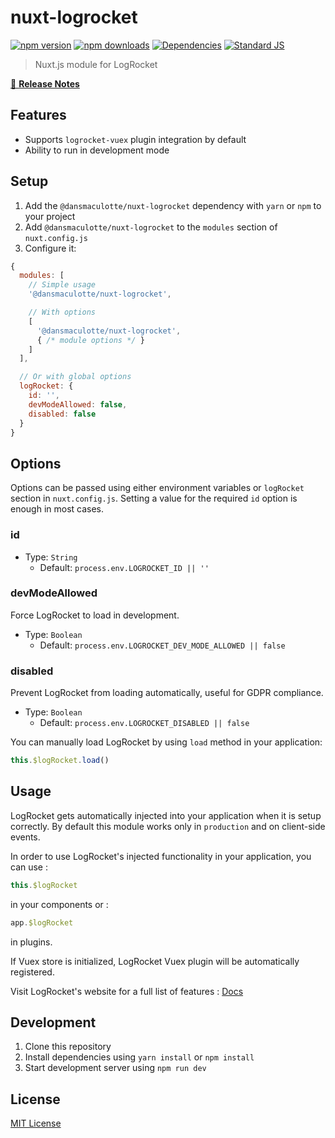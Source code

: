 # nuxt-logrocket

[![npm version][npm-version-src]][npm-version-href]
[![npm downloads][npm-downloads-src]][npm-downloads-href]
[![Dependencies][david-dm-src]][david-dm-href]
[![Standard JS][standard-js-src]][standard-js-href]

> Nuxt.js module for LogRocket

[📖 **Release Notes**](./CHANGELOG.md)

## Features

- Supports `logrocket-vuex` plugin integration by default
- Ability to run in development mode

## Setup

1. Add the `@dansmaculotte/nuxt-logrocket` dependency with `yarn` or `npm` to your project
2. Add `@dansmaculotte/nuxt-logrocket` to the `modules` section of `nuxt.config.js`
3. Configure it:

```js
{
  modules: [
    // Simple usage
    '@dansmaculotte/nuxt-logrocket',

    // With options
    [
      '@dansmaculotte/nuxt-logrocket',
      { /* module options */ }
    ]
  ],

  // Or with global options
  logRocket: {
    id: '',
    devModeAllowed: false,
    disabled: false
  }
}
```

## Options

Options can be passed using either environment variables or `logRocket` section in `nuxt.config.js`.
Setting a value for the required `id` option is enough in most cases.

### id

- Type: `String`
  - Default: `process.env.LOGROCKET_ID || ''`

### devModeAllowed

Force LogRocket to load in development.

- Type: `Boolean`
  - Default: `process.env.LOGROCKET_DEV_MODE_ALLOWED || false`

### disabled

Prevent LogRocket from loading automatically, useful for GDPR compliance.

- Type: `Boolean`
  - Default: `process.env.LOGROCKET_DISABLED || false`

You can manually load LogRocket by using `load` method in your application:

```js
this.$logRocket.load()
```

## Usage

LogRocket gets automatically injected into your application when it is setup correctly. By default this module works only in `production` and on client-side events.

In order to use LogRocket's injected functionality in your application, you can use :

```js
this.$logRocket
```

in your components or :

```js
app.$logRocket
```

in plugins.

If Vuex store is initialized, LogRocket Vuex plugin will be automatically registered.

Visit LogRocket's website for a full list of features : [Docs](https://docs.logrocket.com/docs)

## Development

1. Clone this repository
2. Install dependencies using `yarn install` or `npm install`
3. Start development server using `npm run dev`

## License

[MIT License](./LICENSE.md)

<!-- Badges -->
[npm-version-src]: https://img.shields.io/npm/dt/@dansmaculotte/nuxt-logrocket.svg?style=flat-square
[npm-version-href]: https://npmjs.com/package/@dansmaculotte/nuxt-logrocket

[npm-downloads-src]: https://img.shields.io/npm/v/@dansmaculotte/nuxt-logrocket/latest.svg?style=flat-square
[npm-downloads-href]: https://npmjs.com/package/@dansmaculotte/nuxt-logrocket

[david-dm-src]: https://david-dm.org/dansmaculotte/nuxt-logrocket/status.svg?style=flat-square
[david-dm-href]: https://david-dm.org/dansmaculotte/nuxt-logrocket

[standard-js-src]: https://img.shields.io/badge/code_style-standard-brightgreen.svg?style=flat-square
[standard-js-href]: https://standardjs.com
